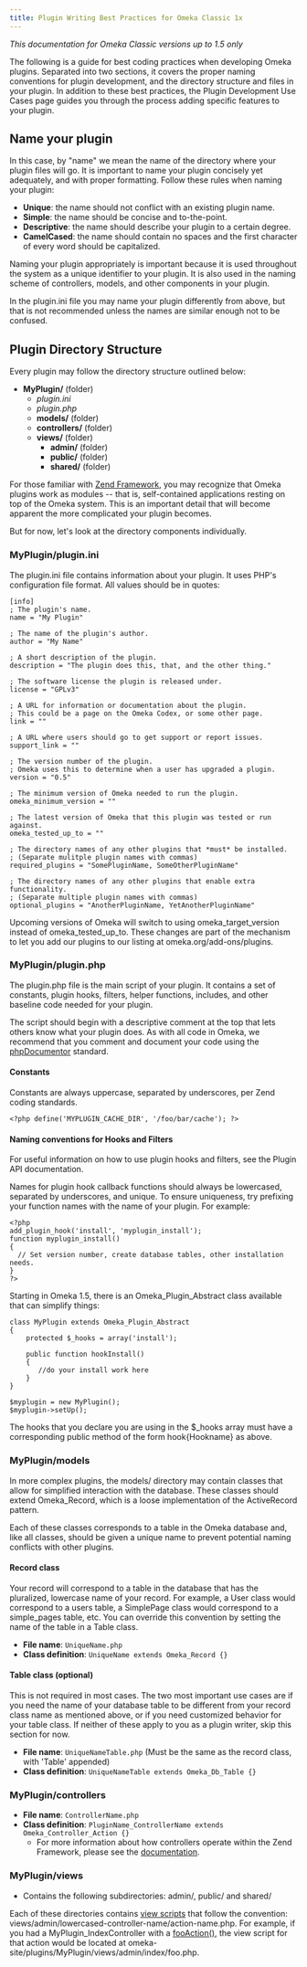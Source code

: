 ```yaml
---
title: Plugin Writing Best Practices for Omeka Classic 1x
---
```


*This documentation for Omeka Classic versions up to 1.5 only*

The following is a guide for best coding practices when developing Omeka plugins. Separated into two sections, it covers the proper naming conventions for plugin development, and the directory structure and files in your plugin. In addition to these best practices, the Plugin Development Use Cases page guides you through the process adding specific features to your
plugin.

Name your plugin
----------------------------------------------------------------

In this case, by "name" we mean the name of the directory where your plugin files will go. It is important to name your plugin concisely yet adequately, and with proper formatting. Follow these rules when naming your plugin:

-   **Unique**: the name should not conflict with an existing
    plugin name.
-   **Simple**: the name should be concise and to-the-point.
-   **Descriptive**: the name should describe your plugin to a
    certain degree.
-   **CamelCased**: the name should contain no spaces and the first
    character of every word should be capitalized.

Naming your plugin appropriately is important because it is used
throughout the system as a unique identifier to your plugin. It is also used in the naming scheme of controllers, models, and other components in your plugin.

In the plugin.ini file you may name your plugin differently from above, but that is not recommended unless the names are similar enough not to be confused.

Plugin Directory Structure
----------------------------------------------------------------

Every plugin may follow the directory structure outlined below:

-   **MyPlugin/** (folder)
    -   *plugin.ini*
    -   *plugin.php*
    -   **models/** (folder)
    -   **controllers/** (folder)
    -   **views/** (folder)
        -   **admin/** (folder)
        -   **public/** (folder)
        -   **shared/** (folder)

For those familiar with [Zend Framework](http://framework.zend.com), you may recognize that Omeka plugins work as modules -- that is, self-contained applications resting on top of the Omeka system. This is an important detail that will become apparent the more complicated your plugin becomes.

But for now, let's look at the directory components individually.

### MyPlugin/plugin.ini 

The plugin.ini file contains information about your plugin. It uses PHP's configuration file format. All values should be in quotes:


``` {.de1}
[info]
; The plugin's name.
name = "My Plugin"
 
; The name of the plugin's author.
author = "My Name"
 
; A short description of the plugin.
description = "The plugin does this, that, and the other thing."
 
; The software license the plugin is released under.
license = "GPLv3"
 
; A URL for information or documentation about the plugin.
; This could be a page on the Omeka Codex, or some other page.
link = ""
 
; A URL where users should go to get support or report issues.
support_link = ""
 
; The version number of the plugin.
; Omeka uses this to determine when a user has upgraded a plugin.
version = "0.5"
 
; The minimum version of Omeka needed to run the plugin.
omeka_minimum_version = ""
 
; The latest version of Omeka that this plugin was tested or run against.
omeka_tested_up_to = ""
 
; The directory names of any other plugins that *must* be installed.
; (Separate mulitple plugin names with commas)
required_plugins = "SomePluginName, SomeOtherPluginName"
 
; The directory names of any other plugins that enable extra functionality.
; (Separate multiple plugin names with commas)
optional_plugins = "AnotherPluginName, YetAnotherPluginName"
```


Upcoming versions of Omeka will switch to using omeka\_target\_version instead of omeka\_tested\_up\_to. These changes are part of the mechanism to let you add our plugins to our listing at omeka.org/add-ons/plugins.

### MyPlugin/plugin.php 

The plugin.php file is the main script of your plugin. It contains a set of constants, plugin hooks, filters, helper functions, includes, and other baseline code needed for your plugin.

The script should begin with a descriptive comment at the top that lets others know what your plugin does. As with all code in Omeka, we recommend that you comment and document your code using the [phpDocumentor](http://www.phpdoc.org/) standard.

#### Constants 

Constants are always uppercase, separated by underscores, per Zend coding standards.

``` {.de1}
<?php define('MYPLUGIN_CACHE_DIR', '/foo/bar/cache'); ?>
```

#### Naming conventions for Hooks and Filters 

For useful information on how to use plugin hooks and filters, see the Plugin API documentation.

Names for plugin hook callback functions should always be lowercased, separated by underscores, and unique. To ensure uniqueness, try prefixing your function names with the name of your plugin. For example:


``` {.de1}
<?php
add_plugin_hook('install', 'myplugin_install');
function myplugin_install()
{
  // Set version number, create database tables, other installation needs.
}
?>
```

Starting in Omeka 1.5, there is an Omeka\_Plugin\_Abstract class
available that can simplify things:

``` {.de1}
class MyPlugin extends Omeka_Plugin_Abstract
{
    protected $_hooks = array('install');
 
    public function hookInstall()
    {
       //do your install work here
    }
}
 
$myplugin = new MyPlugin();
$myplugin->setUp();
```

The hooks that you declare you are using in the \$\_hooks array must have a corresponding public method of the form hook{Hookname} as above.

### MyPlugin/models 

In more complex plugins, the models/ directory may contain classes that allow for simplified interaction with the database. These classes should extend Omeka\_Record, which is a loose implementation of the ActiveRecord pattern.

Each of these classes corresponds to a table in the Omeka database and, like all classes, should be given a unique name to prevent potential naming conflicts with other plugins.

#### Record class 

Your record will correspond to a table in the database that has the pluralized, lowercase name of your record. For example, a User class would correspond to a users table, a SimplePage class would correspond to a simple\_pages table, etc. You can override this convention by setting the name of the table in a Table class.

-   **File name**: `UniqueName.php`
-   **Class definition**: `UniqueName extends Omeka_Record {}`

#### Table class (optional)

This is not required in most cases. The two most important use cases are if you need the name of your database table to be different from your record class name as mentioned above, or if you need customized behavior for your table class. If neither of these apply to you as a plugin writer, skip this section for now.

-   **File name**: `UniqueNameTable.php` (Must be the same as the record class, with 'Table' appended)
-   **Class definition**: `UniqueNameTable extends Omeka_Db_Table {}`

### MyPlugin/controllers 

-   **File name**: `ControllerName.php`
-   **Class definition**:
    `PluginName_ControllerName extends Omeka_Controller_Action {}`
    -   For more information about how controllers operate within the Zend Framework, please see the [documentation](http://framework.zend.com/manual/en/zend.controller.html).

###  MyPlugin/views 

-   Contains the following subdirectories: admin/, public/ and shared/

Each of these directories contains [view scripts](http://framework.zend.com/manual/en/zend.controller.html#zend.controller.quickstart.go.view)
that follow the convention: views/admin/lowercased-controller-name/action-name.php. For example, if you had a MyPlugin\_IndexController with a [fooAction()](http://framework.zend.com/manual/en/zend.controller.html#zend.controller.quickstart.go.controller), the view script for that action would be located at omeka-site/plugins/MyPlugin/views/admin/index/foo.php.

